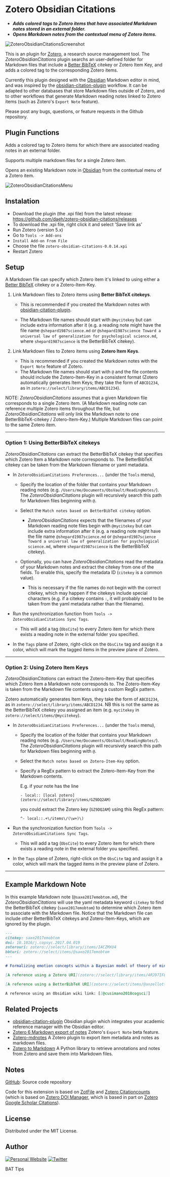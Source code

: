 # Zotero Obsidian Citations

- **_Adds colored tags to Zotero items that have associated Markdown notes stored in an external folder._**
- **_Opens Markdown notes from the contextual menu of Zotero items._**

![ZoteroObsidianCitationsScreenshot](ZoteroObsidianCitationsScreenshot.png)

This is an plugin for [Zotero](https://www.zotero.org), a research source management tool. The _ZoteroObsidianCitations_ plugin searchs an user-defined folder for Markdown files that include a [Better BibTeX](https://retorque.re/zotero-better-bibtex/) citekey or Zotero Item Key, and adds a colored tag to the corresponding Zotero items.

Currently this plugin designed with the [Obsidian](https://obsidian.md) Markdown editor in mind, and was inspired by the [obsidian-citation-plugin](https://github.com/hans/obsidian-citation-plugin) workflow. It can be adapted to other databases that store Markdown files outside of Zotero, and to other workflows that generate Markdown reading notes linked to Zotero items (such as Zotero's `Export Note` feature).

Please post any bugs, questions, or feature requests in the Github repository.

## Plugin Functions

Adds a colored tag to Zotero items for which there are associated reading notes in an external folder.

Supports multiple markdown files for a single Zotero item.

Opens an existing Markdown note in [Obsidian](https://obsidian.md) from the contextual menu of a Zotero item.

![ZoteroObsidianCitationsMenu](ZoteroObsidianCitationsMenu.png)

## Instalation

- Download the plugin (the .xpi file) from the latest release: https://github.com/daeh/zotero-obsidian-citations/releases
- To download the .xpi file, right click it and select 'Save link as'
- Run Zotero (version 5.x)
- Go to `Tools -> Add-ons`
- `Install Add-on From File`
- Choose the file `zotero-obsidian-citations-0.0.14.xpi`
- Restart Zotero

## Setup

A Markdown file can specify which Zotero item it's linked to using either a [Better BibTeX](https://retorque.re/zotero-better-bibtex/) citekey or a Zotero-Item-Key.

1. Link Markdown files to Zotero items using **Better BibTeX citekeys**.

   - This is recommended if you created the Markdown notes with [obsidian-citation-plugin](https://github.com/hans/obsidian-citation-plugin).

   - The Markdown file names should start with `@mycitekey` but can include extra information after it (e.g. a reading note might have the file name `@shepard1987science.md` or `@shepard1987science Toward a universal law of generalization for psychological science.md`, where `shepard1987science` is the BetterBibTeX citekey).

2. Link Markdown files to Zotero items using **Zotero Item Keys**.

   - This is recommended if you created the Markdown notes with the `Export Note` feature of Zotero.
   - The Markdown file names should start with `@` and the file contents should include the Zotero-Item-Key in a consistent format
     (Zotero automatically generates Item Keys; they take the form of `ABCD1234`, as in `zotero://select/library/items/ABCD1234`).

NOTE: _ZoteroObsidianCitations_ assumes that a given Markdown file corresponds to a single Zotero item. (A Markdown reading note can reference multiple Zotero items throughout the file, but _ZoteroObsidianCitations_ will only link the Markdown note to one BetterBibTeX-citekey / Zotero-Item-Key.) Multiple Markdown files can point to the same Zotero item.

---

### Option 1: Using BetterBibTeX citekeys

_ZoteroObsidianCitations_ can extract the BetterBibTeX citekey that specifies which Zotero Item a Markdown note corresponds to. The BetterBibTeX citekey can be taken from the Markdown filename or yaml metadata.

- In `ZoteroObsidianCitations Preferences...` (under the `Tools` menu),

  - Specify the location of the folder that contains your Markdown reading notes (e.g. `/Users/me/Documents/ObsVault/ReadingNotes/`). The _ZoteroObsidianCitations_ plugin will recursively search this path for Markdown files beginning with `@`.

  - Select the `Match notes based on BetterBibTeX citekey` option.

    - _ZoteroObsidianCitations_ expects that the filenames of your Markdown reading note files begin with `@mycitekey` but can include extra information after it (e.g. a reading note might have the file name `@shepard1987science.md` or `@shepard1987science Toward a universal law of generalization for psychological science.md`, where `shepard1987science` is the BetterBibTeX citekey).

  - Optionally, you can have _ZoteroObsidianCitations_ read the metadata of your Markdown notes and extract the citekey from one of the fields. To enable this, specify the metadata ID (`citekey` is a common value).

    - This is necessary if the file names do not begin with the correct citekey, which may happen if the citekeys include special characters (e.g. if a citekey contains `:`, it will probably need to be taken from the yaml metadata rather than the filename).

- Run the synchronization function from `Tools -> ZoteroObsidianCitations Sync Tags`.
  - This will add a tag (`ObsCite`) to every Zotero item for which there exists a reading note in the external folder you specified.
- In the `Tags` plane of Zotero, right-click on the `ObsCite` tag and assign it a color, which will mark the tagged items in the preview plane of Zotero.

---

### Option 2: Using Zotero Item Keys

_ZoteroObsidianCitations_ can extract the Zotero-Item-Key that specifies which Zotero Item a Markdown note corresponds to. The Zotero-Item-Key is taken from the Markdown file contents using a custom RegEx pattern.

Zotero automatically generates Item Keys, they take the form of `ABCD1234`, as in `zotero://select/library/items/ABCD1234`. NB this is not the same as the BetterBibTeX citekey you assigned an item (e.g. `mycitekey` in `zotero://select/items/@mycitekey`).

- In `ZoteroObsidianCitations Preferences...` (under the `Tools` menu),

  - Specify the location of the folder that contains your Markdown reading notes (e.g. `/Users/me/Documents/ObsVault/ReadingNotes/`). The _ZoteroObsidianCitations_ plugin will recursively search this path for Markdown files beginning with `@`.

  - Select the `Match notes based on Zotero-Item-Key` option.

  - Specify a RegEx pattern to extract the Zotero-Item-Key from the Markdown contents.

    E.g. if your note has the line

    `- local:: [local zotero](zotero://select/library/items/GZ9DQ2AM)`

    you could extract the Zotero key (`GZ9DQ2AM`) using this RegEx pattern:

    `^- local::.+\/items\/(\w+)\)`

- Run the synchronization function from `Tools -> ZoteroObsidianCitations Sync Tags`.
  - This will add a tag (`ObsCite`) to every Zotero item for which there exists a reading note in the external folder you specified.
- In the `Tags` plane of Zotero, right-click on the `ObsCite` tag and assign it a color, which will mark the tagged items in the preview plane of Zotero.

---

## Example Markdown Note

In this example Markdown note (`@saxe2017emobtom.md`), the _ZoteroObsidianCitations_ will use the yaml metadata keyword `citekey` to find the BetterBibTeX citekey (`saxe2017emobtom`) to determine which Zotero item to associate with the Markdown file. Notice that the Markdown file can include other BetterBibTeX citekeys and Zotero-Item-Keys, which are ignored by the plugin.

```markdown
---
citekey: saxe2017emobtom
doi: 10.1016/j.copsyc.2017.04.019
zoterouri: zotero://select/library/items/IACZMXU4
bbturi: zotero://select/items/@saxe2017emobtom
---

# Formalizing emotion concepts within a Bayesian model of theory of mind

[A reference using a Zotero URI](zotero://select/library/items/4RJ97IFL)

[A reference using a BetterBibTeX URI](zotero://select/items/@anzellotti2021opaque)

A reference using an Obsidian wiki link: [[@cusimano2018cogsci]]
```

## Related Projects

- [obsidian-citation-plugin](https://github.com/hans/obsidian-citation-plugin)
  Obsidian plugin which integrates your academic reference manager with the Obsidian editor.
- [Zotero 6 Markdown export of notes](https://forums.zotero.org/discussion/93521/available-for-beta-testing-markdown-export-of-notes/p1)
  Zotero's `Export Note` beta feature.
- [Zotero-mdnotes](https://argentinaos.com/zotero-mdnotes/)
  A Zotero plugin to export item metadata and notes as markdown files.
- [Zotero to Markdown](https://github.com/e-alizadeh/Zotero2md)
  A Python library to retrieve annotations and notes from Zotero and save them into Markdown files.

## Notes

[GitHub](https://github.com/daeh/zotero-obsidian-citations): Source code repository

Code for this extension is based on [ZotFile](https://github.com/jlegewie/zotfile) and [Zotero Citationcounts](https://github.com/eschnett/zotero-citationcounts) (which is based on [Zotero DOI Manager](https://github.com/bwiernik/zotero-shortdoi), which is based in part on [Zotero Google Scholar Citations](https://github.com/beloglazov/zotero-scholar-citations)).

## License

Distributed under the MIT License.

## Author

<a href="https://daeh.info" target="_self"><img alt="Personal Website" src="https://shields.io/badge/Personal%20Website-for--the--badge-green?style=for-the-badge" /></a>
<a href="https://twitter.com/DaeHoulihan" target="_self"><img alt="Twitter" src="https://img.shields.io/badge/twitter-%231DA1F2.svg?&style=for-the-badge&logo=twitter&logoColor=black" /></a>

BAT Tips

